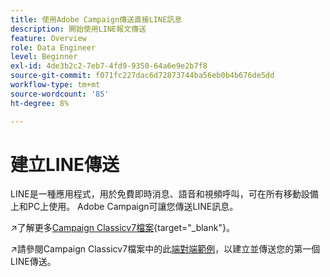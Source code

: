 ```yaml
---
title: 使用Adobe Campaign傳送直接LINE訊息
description: 開始使用LINE報文傳送
feature: Overview
role: Data Engineer
level: Beginner
exl-id: 4de3b2c2-7eb7-4fd9-9350-64a6e9e2b7f8
source-git-commit: f071fc227dac6d72873744ba56eb0b4b676de5dd
workflow-type: tm+mt
source-wordcount: '85'
ht-degree: 8%

---
```


# 建立LINE傳送

LINE是一種應用程式，用於免費即時消息、語音和視頻呼叫，可在所有移動設備上和PC上使用。 Adobe Campaign可讓您傳送LINE訊息。


↗️了解更多[Campaign Classicv7檔案](https://experienceleague.adobe.com/docs/campaign-classic/using/sending-messages/line-channel.html?lang=zh-Hant){target=&quot;_blank&quot;}。

↗️請參閱Campaign Classicv7檔案中的此[端對端範例](https://experienceleague.adobe.com/docs/campaign-classic/using/sending-messages/line-channel.html#example--create-and-send-a-personalized-line-message)，以建立並傳送您的第一個LINE傳送。
